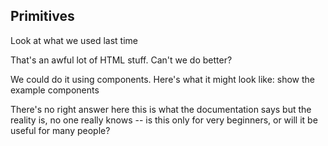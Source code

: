 ## Primitives

Look at what we used last time

That's an awful lot of HTML stuff. Can't we do better?

We could do it using components. Here's what it might look like:
show the example components

There's no right answer here
this is what the documentation says
but the reality is, no one really knows -- is this only for very beginners, or will it be useful for many people?